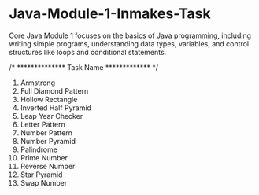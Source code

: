 # Java-Module-1-Inmakes-Task
Core Java Module 1 focuses on the basics of Java programming, including writing simple programs, understanding data types, variables, and control structures like loops and conditional statements.

/* ************** Task Name ************* */

1. Armstrong
2. Full Diamond Pattern
3. Hollow Rectangle
4. Inverted Half Pyramid
5. Leap Year Checker
6. Letter Pattern
7. Number Pattern
8. Number Pyramid
9. Palindrome
10. Prime Number
11. Reverse Number
12. Star Pyramid
13. Swap Number
